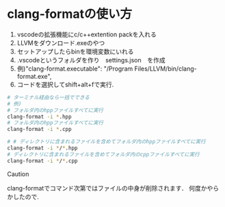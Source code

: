 # clang-formatの使い方
1. vscodeの拡張機能にc/c++extention packを入れる
1. LLVMをダウンロード.exeのやつ
1. セットアップしたらbinを環境変数にいれる
1. .vscodeというフォルダを作り　settings.json　を作成
1. 例)"clang-format.executable": "/Program Files/LLVM/bin/clang-format.exe",
1. コードを選択してshift+alt+fで実行.
~~~sh
# ターミナル経由なら一括でできる
# 例)
# フォルダ内のhppファイルすべてに実行
clang-format -i *.hpp
# フォルダ内のhppファイルすべてに実行
clang-format -i *.cpp

# # ディレクトリに含まれるファイルを含めてフォルダ内のhppファイルすべてに実行
clang-format -i */*.hpp
# ディレクトリに含まれるファイルを含めてフォルダ内のcppファイルすべてに実行
clang-format -i */*.cpp
~~~

> [!CAUTION]
> clang-formatでコマンド次第ではファイルの中身が削除されます．
> 何度かやらかしたので.